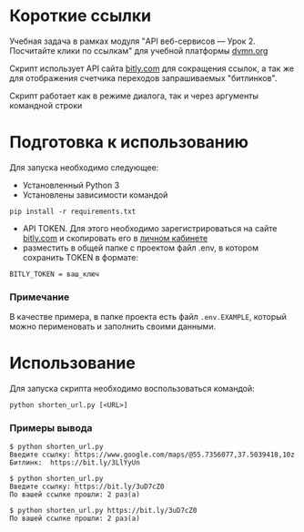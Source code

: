 # Короткие ссылки

Учебная задача в рамках модуля "API веб-сервисов — Урок 2. Посчитайте клики по ссылкам" для учебной платформы [dvmn.org](https://dvmn.org)

Скрипт использует API сайта [bitly.com](https://bitly.com/) для сокращения ссылок, а так же для отображения счетчика переходов запрашиваемых "битлинков".

Скрипт работает как в режиме диалога, так и через аргументы командной строки

# Подготовка к использованию

Для запуска необходимо следующее:
- Установленный Python 3
- Установлены зависимости командой 
```commandline
pip install -r requirements.txt
```
- API TOKEN. Для этого необходимо зарегистрироваться на сайте [bitly.com](https://bitly.com/) и скопировать его в [личном кабинете](https://app.bitly.com/settings/api/)
- разместить в общей папке с проектом файл .env, в котором сохранить TOKEN в формате:
```
BITLY_TOKEN = ваш_ключ
``` 
### Примечание
В качестве примера, в папке проекта есть файл `.env.EXAMPLE`, который можно перименовать и заполнить своими данными. 

# Использование

Для запуска скрипта необходимо воспользоваться командой:
```
python shorten_url.py [<URL>]
```

### Примеры вывода

```
$ python shorten_url.py
Введите ссылку: https://www.google.com/maps/@55.7356077,37.5039418,10z
Битлинк:  https://bit.ly/3LlYyUn
```
```
$ python shorten_url.py
Введите ссылку: https://bit.ly/3uD7cZ0
По вашей ссылке прошли: 2 раз(а)
```
```
$ python shorten_url.py https://bit.ly/3uD7cZ0
По вашей ссылке прошли: 2 раз(а)
```
